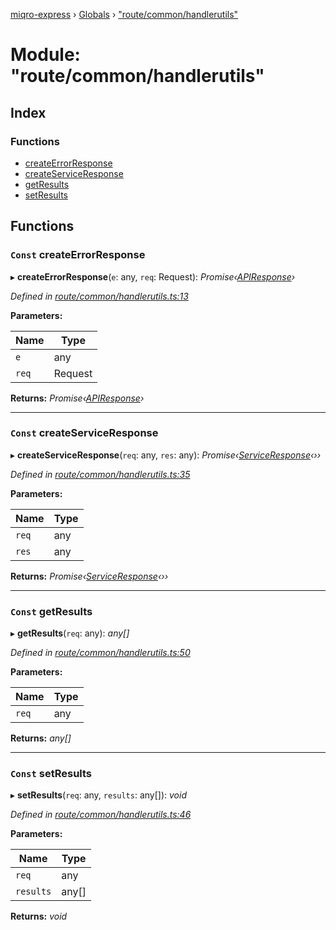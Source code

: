 [miqro-express](../README.md) › [Globals](../globals.md) › ["route/common/handlerutils"](_route_common_handlerutils_.md)

# Module: "route/common/handlerutils"

## Index

### Functions

* [createErrorResponse](_route_common_handlerutils_.md#const-createerrorresponse)
* [createServiceResponse](_route_common_handlerutils_.md#const-createserviceresponse)
* [getResults](_route_common_handlerutils_.md#const-getresults)
* [setResults](_route_common_handlerutils_.md#const-setresults)

## Functions

### `Const` createErrorResponse

▸ **createErrorResponse**(`e`: any, `req`: Request): *Promise‹[APIResponse](../classes/_index_.apiresponse.md)›*

*Defined in [route/common/handlerutils.ts:13](https://github.com/claukers/miqro-express/blob/4a37b0c/src/route/common/handlerutils.ts#L13)*

**Parameters:**

Name | Type |
------ | ------ |
`e` | any |
`req` | Request |

**Returns:** *Promise‹[APIResponse](../classes/_index_.apiresponse.md)›*

___

### `Const` createServiceResponse

▸ **createServiceResponse**(`req`: any, `res`: any): *Promise‹[ServiceResponse](../classes/_index_.serviceresponse.md)‹››*

*Defined in [route/common/handlerutils.ts:35](https://github.com/claukers/miqro-express/blob/4a37b0c/src/route/common/handlerutils.ts#L35)*

**Parameters:**

Name | Type |
------ | ------ |
`req` | any |
`res` | any |

**Returns:** *Promise‹[ServiceResponse](../classes/_index_.serviceresponse.md)‹››*

___

### `Const` getResults

▸ **getResults**(`req`: any): *any[]*

*Defined in [route/common/handlerutils.ts:50](https://github.com/claukers/miqro-express/blob/4a37b0c/src/route/common/handlerutils.ts#L50)*

**Parameters:**

Name | Type |
------ | ------ |
`req` | any |

**Returns:** *any[]*

___

### `Const` setResults

▸ **setResults**(`req`: any, `results`: any[]): *void*

*Defined in [route/common/handlerutils.ts:46](https://github.com/claukers/miqro-express/blob/4a37b0c/src/route/common/handlerutils.ts#L46)*

**Parameters:**

Name | Type |
------ | ------ |
`req` | any |
`results` | any[] |

**Returns:** *void*
